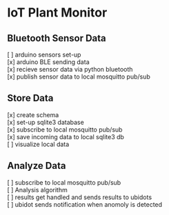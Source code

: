 
# IoT Plant Monitor

## Bluetooth Sensor Data
[ ] arduino sensors set-up  
[x] arduino BLE sending data  
[x] recieve sensor data via python bluetooth  
[x] publish sensor data to local mosquitto pub/sub  

## Store Data
[x] create schema  
[x] set-up sqlite3 database  
[x] subscribe to local mosquitto pub/sub  
[x] save incoming data to local sqlite3 db  
[ ] visualize local data

## Analyze Data
[ ] subscribe to local mosquitto pub/sub  
[ ] Analysis algorithm  
[ ] results get handled and sends results to ubidots  
[ ] ubidot sends notification when anomoly is detected  

